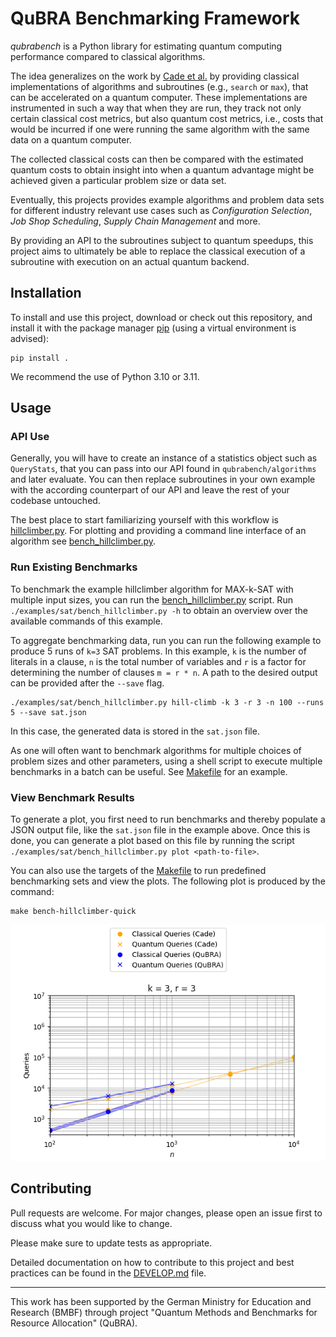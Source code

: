 # QuBRA Benchmarking Framework

_qubrabench_ is a Python library for estimating quantum computing performance compared to classical algorithms.

The idea generalizes on the work by [Cade et al.](https://arxiv.org/abs/2203.04975) by providing classical implementations of algorithms and subroutines (e.g., `search` or `max`), that can be accelerated on a quantum computer.
These implementations are instrumented in such a way that when they are run, they track not only certain classical cost metrics, but also quantum cost metrics, i.e., costs that would be incurred if one were running the same algorithm with the same data on a quantum computer.

The collected classical costs can then be compared with the estimated quantum costs to obtain insight into when a quantum advantage might be achieved given a particular problem size or data set.

Eventually, this projects provides example algorithms and problem data sets for different industry relevant use cases such as _Configuration Selection_, _Job Shop Scheduling_, _Supply Chain Management_ and more.

By providing an API to the subroutines subject to quantum speedups, this project aims to ultimately be able to replace the classical execution of a subroutine with execution on an actual quantum backend.

## Installation

To install and use this project, download or check out this repository, and install it with the package manager [pip](https://pip.pypa.io/en/stable/) (using a virtual environment is advised):

```shell
pip install .
```

We recommend the use of Python 3.10 or 3.11.

## Usage

### API Use

Generally, you will have to create an instance of a statistics object such as `QueryStats`, that you can pass into our API found in `qubrabench/algorithms` and later evaluate. You can then replace subroutines in your own example with the according counterpart of our API and leave the rest of your codebase untouched.

The best place to start familiarizing yourself with this workflow is [hillclimber.py](examples/sat/hillclimber.py). For plotting and providing a command line interface of an algorithm see [bench_hillclimber.py](examples/sat/bench_hillclimber.py).

### Run Existing Benchmarks

To benchmark the example hillclimber algorithm for MAX-k-SAT with multiple input sizes, you can run the [bench_hillclimber.py](examples/sat/bench_hillclimber.py) script.
Run `./examples/sat/bench_hillclimber.py -h` to obtain an overview over the available commands of this example.

To aggregate benchmarking data, run you can run the following example to produce 5 runs of `k=3` SAT problems. In this example, `k` is the number of literals in a clause, `n` is the total number of variables and `r` is a factor for determining the number of clauses `m = r * n`. A path to the desired output can be provided after the `--save` flag.

```shell
./examples/sat/bench_hillclimber.py hill-climb -k 3 -r 3 -n 100 --runs 5 --save sat.json
```

In this case, the generated data is stored in the `sat.json` file.

As one will often want to benchmark algorithms for multiple choices of problem sizes and other parameters, using a shell script to execute multiple benchmarks in a batch can be useful.
See [Makefile](Makefile) for an example.

### View Benchmark Results

To generate a plot, you first need to run benchmarks and thereby populate a JSON output file, like the `sat.json` file in the example above.
Once this is done, you can generate a plot based on this file by running the script `./examples/sat/bench_hillclimber.py plot <path-to-file>`.

You can also use the targets of the [Makefile](Makefile) to run predefined benchmarking sets and view the plots.
The following plot is produced by the command:
```shell
make bench-hillclimber-quick
```


![Example plot](docs/img/bench_hillclimber_quick.png "Generated plot based on sat.json")

## Contributing
Pull requests are welcome. For major changes, please open an issue first
to discuss what you would like to change.

Please make sure to update tests as appropriate.

Detailed documentation on how to contribute to this project and best practices can be found in the [DEVELOP.md](DEVELOP.md) file.

---

This work has been supported by the German Ministry for Education and Research (BMBF) through project "Quantum Methods and Benchmarks for Resource Allocation" (QuBRA).
